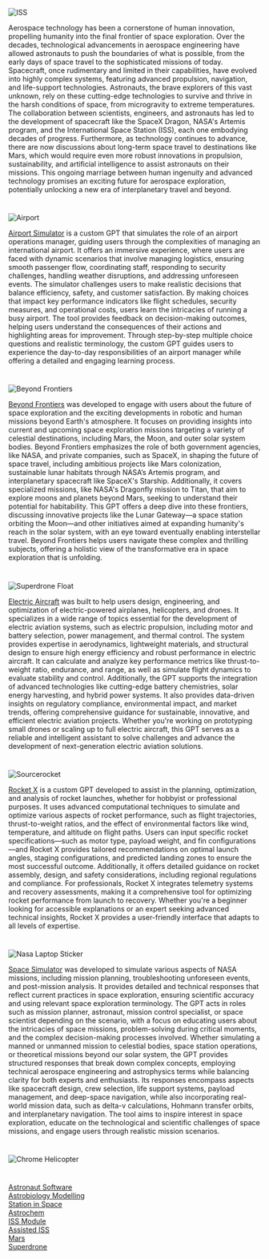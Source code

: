 ![ISS](https://github.com/user-attachments/assets/377f736d-3391-40a4-9b74-ccaba940c2d5)

Aerospace technology has been a cornerstone of human innovation, propelling humanity into the final frontier of space exploration. Over the decades, technological advancements in aerospace engineering have allowed astronauts to push the boundaries of what is possible, from the early days of space travel to the sophisticated missions of today. Spacecraft, once rudimentary and limited in their capabilities, have evolved into highly complex systems, featuring advanced propulsion, navigation, and life-support technologies. Astronauts, the brave explorers of this vast unknown, rely on these cutting-edge technologies to survive and thrive in the harsh conditions of space, from microgravity to extreme temperatures. The collaboration between scientists, engineers, and astronauts has led to the development of spacecraft like the SpaceX Dragon, NASA's Artemis program, and the International Space Station (ISS), each one embodying decades of progress. Furthermore, as technology continues to advance, there are now discussions about long-term space travel to destinations like Mars, which would require even more robust innovations in propulsion, sustainability, and artificial intelligence to assist astronauts on their missions. This ongoing marriage between human ingenuity and advanced technology promises an exciting future for aerospace exploration, potentially unlocking a new era of interplanetary travel and beyond.

#

![Airport](https://github.com/user-attachments/assets/1351faea-6830-4fb2-a198-2b5285df77fb)

[Airport Simulator](https://chatgpt.com/g/g-qcciQ5Tug-airport-simulator) is a custom GPT that simulates the role of an airport operations manager, guiding users through the complexities of managing an international airport. It offers an immersive experience, where users are faced with dynamic scenarios that involve managing logistics, ensuring smooth passenger flow, coordinating staff, responding to security challenges, handling weather disruptions, and addressing unforeseen events. The simulator challenges users to make realistic decisions that balance efficiency, safety, and customer satisfaction. By making choices that impact key performance indicators like flight schedules, security measures, and operational costs, users learn the intricacies of running a busy airport. The tool provides feedback on decision-making outcomes, helping users understand the consequences of their actions and highlighting areas for improvement. Through step-by-step multiple choice questions and realistic terminology, the custom GPT guides users to experience the day-to-day responsibilities of an airport manager while offering a detailed and engaging learning process.

#

![Beyond Frontiers](https://github.com/user-attachments/assets/5d9c3050-7cde-4b03-840b-09c010a84f45)

[Beyond Frontiers](https://chatgpt.com/g/g-67729e30f8b08191b3da2f0463a154c7-beyond-frontiers) was developed to engage with users about the future of space exploration and the exciting developments in robotic and human missions beyond Earth's atmosphere. It focuses on providing insights into current and upcoming space exploration missions targeting a variety of celestial destinations, including Mars, the Moon, and outer solar system bodies. Beyond Frontiers emphasizes the role of both government agencies, like NASA, and private companies, such as SpaceX, in shaping the future of space travel, including ambitious projects like Mars colonization, sustainable lunar habitats through NASA’s Artemis program, and interplanetary spacecraft like SpaceX's Starship. Additionally, it covers specialized missions, like NASA's Dragonfly mission to Titan, that aim to explore moons and planets beyond Mars, seeking to understand their potential for habitability. This GPT offers a deep dive into these frontiers, discussing innovative projects like the Lunar Gateway—a space station orbiting the Moon—and other initiatives aimed at expanding humanity's reach in the solar system, with an eye toward eventually enabling interstellar travel. Beyond Frontiers helps users navigate these complex and thrilling subjects, offering a holistic view of the transformative era in space exploration that is unfolding.

#

![Superdrone Float](https://github.com/user-attachments/assets/c112eec8-5917-49f1-bba8-a86b9a980695)

[Electric Aircraft](https://chatgpt.com/g/g-6792977a774081918bef07295dfb0706-electric-aircraft) was built to help users design, engineering, and optimization of electric-powered airplanes, helicopters, and drones. It specializes in a wide range of topics essential for the development of electric aviation systems, such as electric propulsion, including motor and battery selection, power management, and thermal control. The system provides expertise in aerodynamics, lightweight materials, and structural design to ensure high energy efficiency and robust performance in electric aircraft. It can calculate and analyze key performance metrics like thrust-to-weight ratio, endurance, and range, as well as simulate flight dynamics to evaluate stability and control. Additionally, the GPT supports the integration of advanced technologies like cutting-edge battery chemistries, solar energy harvesting, and hybrid power systems. It also provides data-driven insights on regulatory compliance, environmental impact, and market trends, offering comprehensive guidance for sustainable, innovative, and efficient electric aviation projects. Whether you're working on prototyping small drones or scaling up to full electric aircraft, this GPT serves as a reliable and intelligent assistant to solve challenges and advance the development of next-generation electric aviation solutions.

#

![Sourcerocket](https://github.com/user-attachments/assets/259ea091-a2bc-4662-b48e-3e586e6c0217)

[Rocket X](https://chatgpt.com/g/g-6777882825a48191acbc23268a64844d-rocket-x) is a custom GPT developed to assist in the planning, optimization, and analysis of rocket launches, whether for hobbyist or professional purposes. It uses advanced computational techniques to simulate and optimize various aspects of rocket performance, such as flight trajectories, thrust-to-weight ratios, and the effect of environmental factors like wind, temperature, and altitude on flight paths. Users can input specific rocket specifications—such as motor type, payload weight, and fin configurations—and Rocket X provides tailored recommendations on optimal launch angles, staging configurations, and predicted landing zones to ensure the most successful outcome. Additionally, it offers detailed guidance on rocket assembly, design, and safety considerations, including regional regulations and compliance. For professionals, Rocket X integrates telemetry systems and recovery assessments, making it a comprehensive tool for optimizing rocket performance from launch to recovery. Whether you're a beginner looking for accessible explanations or an expert seeking advanced technical insights, Rocket X provides a user-friendly interface that adapts to all levels of expertise.

#

![Nasa Laptop Sticker](https://github.com/user-attachments/assets/880d4183-f6f3-43ca-8d49-3f069c9a1321)

[Space Simulator](https://chatgpt.com/g/g-HiBjZs8sv-space-simulator) was developed to simulate various aspects of NASA missions, including mission planning, troubleshooting unforeseen events, and post-mission analysis. It provides detailed and technical responses that reflect current practices in space exploration, ensuring scientific accuracy and using relevant space exploration terminology. The GPT acts in roles such as mission planner, astronaut, mission control specialist, or space scientist depending on the scenario, with a focus on educating users about the intricacies of space missions, problem-solving during critical moments, and the complex decision-making processes involved. Whether simulating a manned or unmanned mission to celestial bodies, space station operations, or theoretical missions beyond our solar system, the GPT provides structured responses that break down complex concepts, employing technical aerospace engineering and astrophysics terms while balancing clarity for both experts and enthusiasts. Its responses encompass aspects like spacecraft design, crew selection, life support systems, payload management, and deep-space navigation, while also incorporating real-world mission data, such as delta-v calculations, Hohmann transfer orbits, and interplanetary navigation. The tool aims to inspire interest in space exploration, educate on the technological and scientific challenges of space missions, and engage users through realistic mission scenarios.

#

![Chrome Helicopter](https://github.com/user-attachments/assets/0ddc2808-45bf-4f05-950a-9dc460c87ee8)

#

[Astronaut Software](https://chatgpt.com/g/g-F89U0wJa0-astronaut-software)
<br>
[Astrobiology Modelling](https://chatgpt.com/g/g-675ea3ac6b588191b85fb518b3e7a640-astrobiology-modelling)
<br>
[Station in Space](https://chatgpt.com/g/g-RhQ7LG2GQ-station-in-space)
<br>
[Astrochem](https://chatgpt.com/g/g-67e85194e1ec8191ae8b6371778e78c8-astrochem)
<br>
[ISS Module](https://chatgpt.com/g/g-6776da708084819182e560df751a84fa-iss-module)
<br>
[Assisted ISS](https://chatgpt.com/g/g-67aff86c79a88191b6d03e496c9e3080-assisted-iss)
<br>
[Mars](https://chatgpt.com/g/g-aLfw9aF2J-mars)
<br>
[Superdrone](https://chatgpt.com/g/g-676f91417e608191b05de4f065695233-superdrone)
